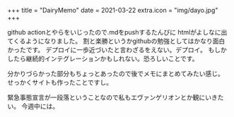 +++
title = "DairyMemo"
date = 2021-03-22
extra.icon = "img/dayo.jpg"
+++

github actionとやらをいじったので.mdをpushするたんびに
htmlがよしなに出てくるようになりました。
割と楽勝というかgithubの勉強としてはかなり面白かったです。
デプロイに一歩近づいたと言わざるをえない。デプロイ。
もしかしたら継続的インテグレーションかもしれない。恐ろしいことです。

分かりづらかった部分もちょっとあったので後でメモにまとめてみたい感じ。
せっかくサイトも作ったことですし。

緊急事態宣言が一段落ということなので私もエヴァンゲリオンとか観にいきたい。
今週中には。